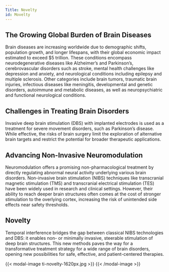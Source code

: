 ```yaml
---
Title: Novelty
id: Movelty
---
```


## The Growing Global Burden of Brain Diseases

Brain diseases are increasing worldwide due to demographic shifts, population growth, and longer lifespans, with their global economic impact estimated to exceed $5 trillion. These conditions encompass neurodegenerative diseases like Alzheimer’s and Parkinson’s, cerebrovascular disorders such as stroke, mental health challenges like depression and anxiety, and neurological conditions including epilepsy and multiple sclerosis. Other categories include brain tumors, traumatic brain injuries, infectious diseases like meningitis, developmental and genetic disorders, autoimmune and metabolic diseases, as well as neuropsychiatric and functional neurological conditions.

## Challenges in Treating Brain Disorders

Invasive deep brain stimulation (DBS) with implanted electrodes is used as a treatment for severe movement disorders, such as Parkinson’s disease. While effective, the risks of brain surgery limit the exploration of alternative brain targets and restrict the potential for broader therapeutic applications.

## Advancing Non-Invasive Neuromodulation

Neuromodulation offers a promising non-pharmacological treatment by directly regulating abnormal neural activity underlying various brain disorders. Non-invasive brain stimulation (NIBS) techniques like transcranial magnetic stimulation (TMS) and transcranial electrical stimulation (TES) have been widely used in research and clinical settings. However, their ability to reach deeper brain structures often comes at the cost of stronger stimulation to the overlying cortex, increasing the risk of unintended side effects near safety thresholds.

## Novelty 

Temporal interference bridges the gap between classical NIBS technologies and DBS: it enables non- or minimally invasive, steerable stimulation of deep brain structures. This new methods paves the way for a transformative treatment strategy for a wide range of brain disorders, opening new possibilities for safe, effective, and patient-centered therapies.

{{< modal-image ti-novelty-1620px.jpg >}}
{{< /modal-image >}}
